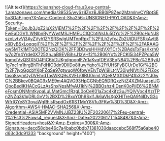 ![Alt text](https://cleanshot-cloud-fra.s3.eu-central-1.amazonaws.com/media/39535/wvSziIZnzBJBB0iP8Zeq2MzmlnvCYBptSE5o3OaF.jpeg?X-Amz-Content-Sha256=UNSIGNED-PAYLOAD&X-Amz-Security-Token=IQoJb3JpZ2luX2VjEM7%2F%2F%2F%2F%2F%2F%2F%2F%2F%2FwEaDGV1LWNlbnRyYWwtMSJHMEUCIQCbtiNsUu5DYc%2F%2B0oHuNJ8szoLvtvVj3AyZVyh1ZYSRSwIgUMTnpRpxT%2FtLh2yfxJZb2UtDUFSRkAvtt8x6DyBSxLoqqgII1%2F%2F%2F%2F%2F%2F%2F%2F%2F%2F%2FARAAGgw5MTk1MTQ0OTE2NzQiDK%2FF3DDwsHHHdVXf1Cr%2BAdsTxFasKxrh0w7o2fn4Yrde0X725XnJaB9EVBihsJ1zVHf2%2B06Yx%2FCKI5i34PZPda5WkqmclVvQSfX5O4PiC6bDUKgdgpoplF7n1aKvqfDEV3EqN84%2FBo%2BRyiU1g7nc1m1hrgBhThFdHlO3dn9DIIDo8lfuwYqho%2FfUHSFyBCUrDe1Gf%2BC%2F7jyoGgcbYKpFZqSe97gtwugW6fbwVElvTpWI9iLt4V30jwNIVtil%2FIZoxtasq8symOyDVEhrdTasWKQ9sXVELj0lBU0nmLVQe8MtGtDkP41b3z2YrJ0wC%2BBkev0BQAG9xME9m4AQVG93HpCGNbEQ5DRQxzNtZ4XZMJuaspUGOpoBedIKHACcGLzAsShxNpsMfvAU1kNj%2BBOshz4IDsnK0oPjjE6%2BNMeFosmONMmtkypaLuLMatGmc1RzgL0oCeK01aZxc4kifz3uJYQIVVoc4XzrTPn2NZq3k1qDRLGvV%2BXD%2BxoYOh9SxI1Jk6aVIsXgXHITreQA9NiIDvG3cWfrIGYe8Y3pyaWgRhlsRspdOx61ISTMoY8Vfu3FKw%3D%3D&X-Amz-Algorithm=AWS4-HMAC-SHA256&X-Amz-Credential=ASIA5MF2VVMNJJBZ23IU%2F20220617%2Feu-central-1%2Fs3%2Faws4_request&X-Amz-Date=20220617T154848Z&X-Amz-SignedHeaders=host&X-Amz-Expires=300&X-Amz-Signature=decd58dbe46c7a4babc0bdb71381030daaccebc568f75a6abe40d63c3dc91333 "background" height="400")
<!--
**bacqueyrisses/bacqueyrisses** is a ✨ _special_ ✨ repository because its `README.md` (this file) appears on your GitHub profile.

Here are some ideas to get you started:

- 🔭 I’m currently working on ...
- 🌱 I’m currently learning ...
- 👯 I’m looking to collaborate on ...
- 🤔 I’m looking for help with ...
- 💬 Ask me about ...
- 📫 How to reach me: ...
- 😄 Pronouns: ...
- ⚡ Fun fact: ...
-->
